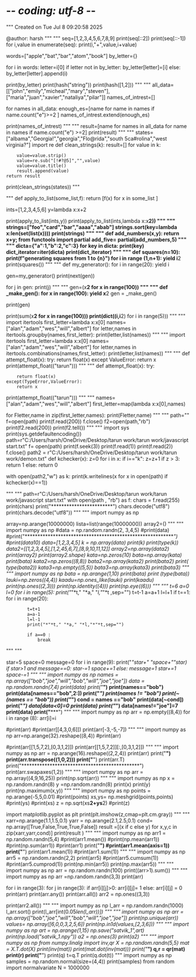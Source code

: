 # -*- coding: utf-8 -*-
"""
Created on Tue Jul  8 09:20:58 2025

@author: harsh
"""
"""
seq=[1,2,3,4,5,6,7,8,9]
print(seq[::2])
print(seq[::-1])
for i,value in enumerate(seq):
    print(i,"+",value,i+value)
    
words=["apple","bat","bar","atom","book"]
by_letter={}

for i in words:
    letter=i[0]
    if letter not in by_letter:
        by_letter[letter]=[i]
    else:
        by_letter[letter].append(i)
        
print(by_letter)
print(hash("string"))
print(hash([1,2]))
"""
"""
all_data=[["john","emily","micheal","mary","steven"],["maria","juan","xavier","nataliya","pilar"]]
names_of_intrest=[]

for names in all_data:
    enough_es=[name for name in names if name.count("e")>=2 ]
    names_of_intrest.extend(enough_es)
    
print(names_of_intrest)
"""
"""
result=[name for names in all_data for name in names if name.count("e") >=2]
print(result)
"""
"""
states=["albama","Georgia!","georgia","Flo@rida","south 5ca#rolina","west virginia?"]
import re
def clean_strings(k):
    result=[]
    for value in k:
        
        value=value.strip()
        value=re.sub("[!#?@5]","",value)
        value=value.title()
        result.append(value)
    return result

print(clean_strings(states))
"""

"""
def apply_to_list(some_list,f):
    return [f(x) for x in some_list ]

ints=[1,2,3,4,5,6]
y=lambda x:x+2

print(apply_to_list(ints,y))
print(apply_to_list(ints,lambda x:x**2))
"""
"""
strings=["foo","card","bar","aaaa","abab"]
strings.sort(key=lambda x:len(set(list(x))))
print(strings)
"""
"""
def add_numbers(x,y):
    return x+y;
from functools import partial
add_five= partial(add_numbers,5)
"""
"""
dicta={"a":1,"b":2,"c":3}
for key in dicta:
    print(key)
dict_iterator=iter(dicta)
print(dict_iterator)
"""
"""
def squares(n=10):
    print(f"generating squares from 1 to {n}")
    for i in range (1,n+1):
        yield i**2
print(squares())
"""
"""
def my_generator():
    for i in range(20):
        yield i
         
gen=my_generator()
print(next(gen))

for j in gen:
    print(j)
    """
"""
gen=(x**2 for x in range(100))
"""
"""
def _make_gen():
    for x in range(100):
        yield x**2
gen = _make_gen()

print(gen)
        
print(sum(x**2 for x in range(100)))
print(dict((i,i**2) for i in range(5)))
"""
"""
import itertools
first_letter=lambda x:x[0]
names=["alan","adam","wes","will","albert"]
for letter,names in itertools.groupby(names,first_letter):
    print(letter,list(names))
"""
"""
import itertools
first_letter=lambda x:x[0]
names=["alan","adam","wes","will","albert"]
for letter,names in itertools.combinations(names,first_letter):
    print(letter,list(names))
"""
"""
def attempt_float(x):
    try:
        return float(x)
    except ValueError:
        return x
print(attempt_float(("tarun")))
"""
"""
def attempt_float(x):
    try:
        
        return float(x)
    except(TypeError,ValueError):
        return x
print(attempt_float(("tarun")))
"""
"""
names=["alan","adam","wes","will","albert"]
first_letter=map(lambda x:x[0],names)

for Fletter,name in zip(first_letter,names):
    print(Fletter,name)
"""
"""
path=""
f=open(path)
print(f.read(200))
f.close()
f2=open(path,"rb")
print(f2.read(200))
print(f2.tell()) 
"""
"""
import sys
print(sys.getdefaultencoding())
path=r"C:/Users/harsh/OneDrive/Desktop/tarun work/tarun work/javascript start.txt"
f= open(path)
print(f.seek(3))
print(f.read(1))
print(f.read(2))
f.close()
path2 = r"C:/Users/harsh/OneDrive/Desktop/tarun work/tarun work/demon.txt"
def kchecker(x):
    z=0
    for i in x:
        if i=="k":
            z=z+1
    if z > 3:
        return 1
    else:
        return 0
     
        
with open(path2,"w") as k:
    print(k.writelines(x for x in open(path) if kchecker(x)==1))

"""
"""
path=r"C:/Users/harsh/OneDrive/Desktop/tarun work/tarun work/javascript start.txt"
with open(path , "rb") as f:
    chars = f.read(255)
    print(chars)
print("************************")
chars.decode("utf8")
print(chars.decode("utf8"))
"""
"""
import numpy as np

array=np.arange(10000000)
lista=list(range(10000000))
array2=()
"""
"""
import numpy as np
#data = np.random.randn(2, 3,4,5)
#print(data)
#print("************************************************************")
#print(data*10)
data=[1,2,3,4,5]
k = np.array(data)
print(k)
print(type(k))
data2=[[1,2,3,4,5],[1,2,45,6,7],[8,9,10,11,12]]
array2=np.array(data2)
print(array2)
print(array2.shape)
kata=np.zeros(10)
bata=np.array(kata)
print(bata)
kata2=np.zeros((8,8))
bata2=np.array(kata2)
print(bata2)
print( type(bata2))
kata3=np.empty((5,5))
bata3=np.array(kata3)
print(bata3)
"""
"""
import numpy as np
bata = np.arange(1,10)
print(bata)
print (type(bata))
lauki=np.zeros((4,4))
kaadu=np.ones_like(lauki)
print(kaadu)
print(np.ones((2,3)))
print(np.identity((4)))
print(np.eye((6)))
"""
"""
t=6
a=0
l=0
for i in range(5):
    print("*"*t," "*a," "*l,"*"*t ,sep="")
    t=t-1
    a=a+1
    l=l+1
    if t==1:
        for i in range(20):
           
            t=t+1
            a=a-1
            l=l-1
            print("*"*t," "*a," "*l,"*"*t,sep="")
    
            if a==0 :
                break 
"""
"""

star=5
space=0
message=0
for i in range(9):
    print("*"*star+"  "*space+"*"*star)
    if star>1 and message==0:
        star-=1
        space+=1
    else:
        message=1
        star+=1
        space-=1
"""
"""
import numpy as np
names = np.array(["bob","joe","will","bob","will","joe","joe"])
data = np.random.randn(7,4)
print(data)
print("*******************************")
print(names=="bob")
print(data[names=="bob",2:])
print("*******************************")
print(names != "bob")
print(~(names == "bob"))
print("*******************************")
cond = names =="bob"
print(data[~cond])
print("*******************************")
data[data<0]=0
print(data)
print("*******************************")
data[names!="joe"]=7
print(data)
print("*******************************")
"""
"""
import numpy as np
arr = np.empty((8,4))
for i in range (8):
    arr[i]=i
    
#print(arr)
#print(arr[[4,3,0,6]])
print(arr[-3,-5,-7])
"""
"""
import numpy as np
arr=np.arange(32).reshape((8,4))
#print(arr)

#print(arr[[1,5,7,2],[0,3,1,2]])
print(arr[[1,5,7,2]][:,[0,3,1,2]])
"""
"""
import numpy as np
arr = np.arange(16).reshape((2,2,4))
print(arr)
print("**********************************************")
print(arr.transpose((1,0,2)))
print("**********************************************")
print(arr.T)
print("**********************************************")
print(arr.swapaxes(1,2))
"""
"""
import numpy as np
arr = np.array((4,9,16,25))
print(np.sqrt(arr))
"""
"""
import numpy as np
x = np.random.randn(8)
y =np.random.randn(8)
print(x)
print(y)
print(np.maximum(x,y))
"""
"""
import numpy as np
points = np.arange(-5,5,0.01)
#print(points)
xs,ys= np.meshgrid(points,points)
#print(ys)
#print(xs)
z = np.sqrt(xs**2+ys**2)
#print(z)


import matplotlib.pyplot as plt
print(plt.imshow(z,cmap=plt.cm.gray))
"""
"""
xarr=np.arange(1.1,1.5,0.1)
yarr = np.arange(2.1,2.5,0.1)
cond= np.array([True,False,True,True,False])
result =[(x if c else y) for x,y,c in zip(xarr,yarr,cond)]
print(result )
"""
"""
import numpy as np
arr1 = np.random.randn(5,4)
#print(arr1.mean())
#print(np.mean(arr1))
#print(np.sum(arr1))
#print(arr1) 
print("************************************************************")
#print(arr1.mean(axis=1))
print("************************************************************")
print(arr1.mean(1))
#print(arr1.sum(1))
"""
"""
import numpy as np
arr5 = np.random.randn(2,2)
print(arr5)
#print(arr5.cumsum(1))
#print(arr5.cumprod(1))
print(np.min(arr5))
print(np.max(arr5))
"""
"""
import numpy as np
arr = np.random.randn(100)
print((arr>1).sum())
"""
"""
import numpy as np
arr =np.random.randn(3,3)
print(arr)

for i in range(3):
    for j in range(3):
        if arr[i][j]>0:
            arr[i][j]= 1
        else:
            arr[i][j] = 0
print(arr)
print(arr.any())
print(arr.all())
arr2 = np.ones((3,3))

print(arr2.all())
"""
"""
import numpy as np
l_arr =  np.random.randn(1000)
l_arr.sort()
print(l_arr[int(0.05*len(l_arr))])
"""
"""
import numpy  as np
arr = np.array(["bob","joe","will","bob","will","joe","joe"])
print(np.unique(arr))
values= np.array([6,0,0,3,2,5,6])
print(np.in1d(values,[2,3,6]))
"""
"""
import numpy as np
art = np.arange(1,15) 
np.save("satvik_1",art)
print(np.load("satvik_1.npy"))
a2 = np.ones(3)
print(a2)
"""
"""
import numpy as np
from numpy.linalg import inv,qr
X = np.random.randn(5,5)
mat = X.T.dot(X)
print(inv(mat))
print(mat.dot(inv(mat)))
print("*********************************************************************")
q,r = qr(mat)
print(r)
print("********************************************************************")
print(q)
t=q.T
print(q.dot(t))
"""
import numpy as np
samples = np.random.normal(size=(4,4))
print(samples)
from random import normalvariate
N = 1000000



    
    

    

   
    

